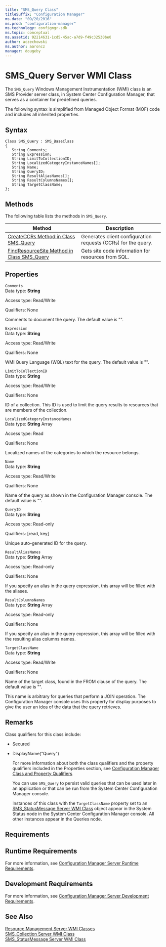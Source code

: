 ```yaml
---
title: "SMS_Query Class"
titleSuffix: "Configuration Manager"
ms.date: "09/20/2016"
ms.prod: "configuration-manager"
ms.technology: configmgr-sdk
ms.topic: conceptual
ms.assetid: 92214631-1cd5-45ac-a7d9-f49c32530be0
author: aczechowski
ms.author: aaroncz
manager: dougeby
---
```

# SMS_Query Server WMI Class
The `SMS_Query` Windows Management Instrumentation (WMI) class is an SMS Provider server class, in System Center Configuration Manager, that serves as a container for predefined queries.  

 The following syntax is simplified from Managed Object Format (MOF) code and includes all inherited properties.  

## Syntax  

```  
Class SMS_Query : SMS_BaseClass  
{  
   String Comments;  
   String Expression;  
   String LimitToCollectionID;  
   String LocalizedCategoryInstanceNames[];  
   String Name;  
   String QueryID;  
   String ResultAliasNames[];  
   String ResultColumnsNames[];  
   String TargetClassName;  
};  
```  

## Methods  
 The following table lists the methods in `SMS_Query`.  

|Method|Description|  
|------------|-----------------|  
|[CreateCCRs Method in Class SMS_Query](../../../../../develop/reference/core/clients/manage/createccrs-method-in-class-sms_query.md)|Generates client configuration requests (CCRs) for the query.|  
|[FindResourceSite Method in Class SMS_Query](../../../../../develop/reference/core/clients/manage/findresourcesite-method-in-class-sms_query.md)|Gets site code information for resources from SQL.|  

## Properties  
 `Comments`  
 Data type: **String**  

 Access type: Read/Write  

 Qualifiers: None  

 Comments to document the query. The default value is "".  

 `Expression`  
 Data type: **String**  

 Access type: Read/Write  

 Qualifiers: None  

 WMI Query Language (WQL) text for the query. The default value is "".  

 `LimitToCollectionID`  
 Data type: **String**  

 Access type: Read/Write  

 Qualifiers: None  

 ID of a collection. This ID is used to limit the query results to resources that are members of the collection.  

 `LocalizedCategoryInstanceNames`  
 Data type: **String** Array  

 Access type: Read  

 Qualifiers: None  

 Localized names of the categories to which the resource belongs.  

 `Name`  
 Data type: **String**  

 Access type: Read/Write  

 Qualifiers: None  

 Name of the query as shown in the Configuration Manager console. The default value is "".  

 `QueryID`  
 Data type: **String**  

 Access type: Read-only  

 Qualifiers: [read, key]  

 Unique auto-generated ID for the query.  

 `ResultAliasNames`  
 Data type: **String** Array  

 Access type: Read-only  

 Qualifiers: None  

 If you specify an alias in the query expression, this array will be filled with the aliases.  

 `ResultColumnsNames`  
 Data type: **String** Array  

 Access type: Read-only  

 Qualifiers: None  

 If you specify an alias in the query expression, this array will be filled with the resulting alias columns names.  

 `TargetClassName`  
 Data type: **String**  

 Access type: Read/Write  

 Qualifiers: None  

 Name of the target class, found in the FROM clause of the query. The default value is "".  

 This name is arbitrary for queries that perform a JOIN operation. The Configuration Manager console uses this property for display purposes to give the user an idea of the data that the query retrieves.  

## Remarks  
 Class qualifiers for this class include:  

- Secured  

- DisplayName("Query")  

  For more information about both the class qualifiers and the property qualifiers included in the Properties section, see [Configuration Manager Class and Property Qualifiers](../../../../../develop/reference/misc/class-and-property-qualifiers.md).  

  You can use `SMS_Query` to persist valid queries that can be used later in an application or that can be run from the System Center Configuration Manager console.  

  Instances of this class with the `TargetClassName` property set to an [SMS_StatusMessage Server WMI Class](../../../../../develop/reference/core/servers/manage/sms_statusmessage-server-wmi-class.md) object appear in the System Status node in the System Center Configuration Manager console. All other instances appear in the Queries node.  

## Requirements  

## Runtime Requirements  
 For more information, see [Configuration Manager Server Runtime Requirements](../../../../../develop/core/reqs/server-runtime-requirements.md).  

## Development Requirements  
 For more information, see [Configuration Manager Server Development Requirements](../../../../../develop/core/reqs/server-development-requirements.md).  

## See Also  
 [Resource Management Server WMI Classes](../../../../../develop/reference/core/clients/manage/configuration-manager-resource-management-server-wmi-classes.md)   
 [SMS_Collection Server WMI Class](../../../../../develop/reference/core/clients/collections/sms_collection-server-wmi-class.md)   
 [SMS_StatusMessage Server WMI Class](../../../../../develop/reference/core/servers/manage/sms_statusmessage-server-wmi-class.md)
